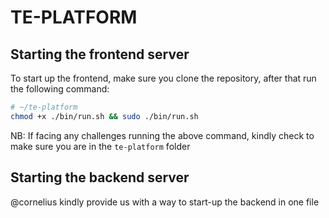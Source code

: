 # TE-PLATFORM

## Starting the frontend server
To start up the frontend, make sure you clone the repository, after that run the following command:

```bash
# ~/te-platform
chmod +x ./bin/run.sh && sudo ./bin/run.sh
```

NB:
If facing any challenges running the above command, kindly check to make sure you are in the ``te-platform`` folder

## Starting the backend server
@cornelius kindly provide us with a way to start-up the backend in one file